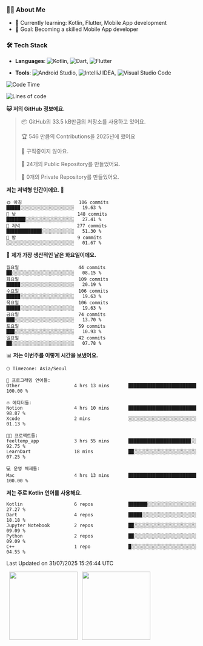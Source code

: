 ### 👨‍💻 About Me
- 🌱 Currently learning: Kotlin, Flutter, Mobile App development
- 🎯 Goal: Becoming a skilled Mobile App developer

### 🛠 Tech Stack
- **Languages**: ![Kotlin](https://img.shields.io/badge/Kotlin-0095D5?style=flat-square&logo=kotlin&logoColor=white), ![Dart](https://img.shields.io/badge/Dart-0175C2?style=flat-square&logo=dart&logoColor=white), ![Flutter](https://img.shields.io/badge/Flutter-02569B?style=flat-square&logo=flutter&logoColor=white)

- **Tools**:
![Android Studio](https://img.shields.io/badge/Android%20Studio-3DDC84?style=flat-square&logo=android-studio&logoColor=white), 
![IntelliJ IDEA](https://img.shields.io/badge/IntelliJ%20IDEA-000000?style=flat-square&logo=intellij-idea&logoColor=white), 
![Visual Studio Code](https://img.shields.io/badge/VS%20Code-007ACC?style=flat-square&logo=visual-studio-code&logoColor=white)

<!--START_SECTION:waka-->
![Code Time](http://img.shields.io/badge/Code%20Time-222%20hrs%2046%20mins-blue)

![Lines of code](https://img.shields.io/badge/%EC%A0%80%EB%8A%94%20%EC%97%AC%ED%83%9C%EA%B9%8C%EC%A7%80%20-304.6%20thousand%20%EC%A4%84%EC%9D%98%20%EC%BD%94%EB%93%9C%EB%A5%BC%20%EC%9E%91%EC%84%B1%ED%96%88%EC%96%B4%EC%9A%94.-blue)

**🐱 저의 GitHub 정보에요.** 

> 📦 GitHub의 33.5 kB만큼의 저장소를 사용하고 있어요. 
 > 
> 🏆 546 만큼의 Contributions을 2025년에 했어요
 > 
> 🚫 구직중이지 않아요.
 > 
> 📜 24개의 Public Repository를 만들었어요. 
 > 
> 🔑 0개의 Private Repository를 만들었어요. 
 > 
**저는 저녁형 인간이에요. 🦉** 

```text
🌞 아침                     106 commits         █████░░░░░░░░░░░░░░░░░░░░   19.63 % 
🌆 낮　                     148 commits         ███████░░░░░░░░░░░░░░░░░░   27.41 % 
🌃 저녁                     277 commits         █████████████░░░░░░░░░░░░   51.30 % 
🌙 밤　                     9 commits           ░░░░░░░░░░░░░░░░░░░░░░░░░   01.67 % 
```
📅 **제가 가장 생산적인 날은 화요일이에요.** 

```text
월요일                      44 commits          ██░░░░░░░░░░░░░░░░░░░░░░░   08.15 % 
화요일                      109 commits         █████░░░░░░░░░░░░░░░░░░░░   20.19 % 
수요일                      106 commits         █████░░░░░░░░░░░░░░░░░░░░   19.63 % 
목요일                      106 commits         █████░░░░░░░░░░░░░░░░░░░░   19.63 % 
금요일                      74 commits          ███░░░░░░░░░░░░░░░░░░░░░░   13.70 % 
토요일                      59 commits          ███░░░░░░░░░░░░░░░░░░░░░░   10.93 % 
일요일                      42 commits          ██░░░░░░░░░░░░░░░░░░░░░░░   07.78 % 
```


📊 **저는 이번주를 이렇게 시간을 보냈어요.** 

```text
🕑︎ Timezone: Asia/Seoul

💬 프로그래밍 언어들: 
Other                    4 hrs 13 mins       █████████████████████████   100.00 % 

🔥 에디터들: 
Notion                   4 hrs 10 mins       █████████████████████████   98.87 % 
Xcode                    2 mins              ░░░░░░░░░░░░░░░░░░░░░░░░░   01.13 % 

🐱‍💻 프로젝트들: 
feeltemp_app             3 hrs 55 mins       ███████████████████████░░   92.75 % 
LearnDart                18 mins             ██░░░░░░░░░░░░░░░░░░░░░░░   07.25 % 

💻 운영 체제들: 
Mac                      4 hrs 13 mins       █████████████████████████   100.00 % 
```

**저는 주로 Kotlin 언어를 사용해요.** 

```text
Kotlin                   6 repos             ███████░░░░░░░░░░░░░░░░░░   27.27 % 
Dart                     4 repos             █████░░░░░░░░░░░░░░░░░░░░   18.18 % 
Jupyter Notebook         2 repos             ██░░░░░░░░░░░░░░░░░░░░░░░   09.09 % 
Python                   2 repos             ██░░░░░░░░░░░░░░░░░░░░░░░   09.09 % 
C++                      1 repo              █░░░░░░░░░░░░░░░░░░░░░░░░   04.55 % 
```




 Last Updated on 31/07/2025 15:26:44 UTC
<!--END_SECTION:waka-->

<p>
  <img height="180em" src="https://github-readme-stats.vercel.app/api?username=JongHyun070105&show_icons=true&include_all_commits=true&bg_color=0d1117&title_color=ffffff&text_color=c9d1d9&icon_color=79ff97">
  <img height="180em" src="https://github-readme-stats.vercel.app/api/top-langs/?username=JongHyun070105&layout=compact&langs_count=4&bg_color=0d1117&title_color=ffffff&text_color=c9d1d9&hide=php,jupyter%20notebook&hide_repo=EcoStep,mimir,git-session">
</p>
